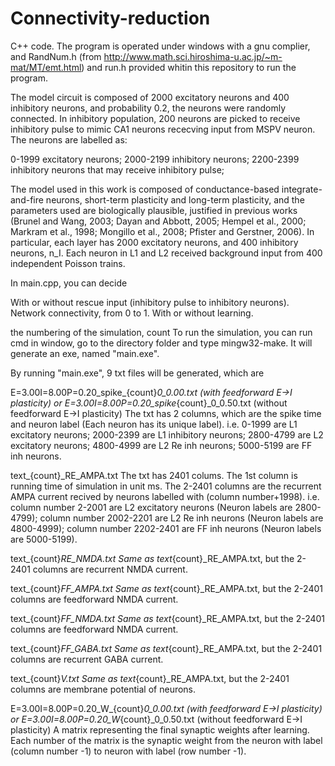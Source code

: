 # Connectivity-reduction
C++ code. The program is operated under windows with a gnu complier, and RandNum.h (from http://www.math.sci.hiroshima-u.ac.jp/~m-mat/MT/emt.html) and run.h provided whitin this repository to run the program.

The model circuit is composed of 2000 excitatory neurons and 400 inhibitory neurons, and probability 0.2, the neurons were randomly connected. In inhibitory population, 200 neurons are picked to receive inhibitory pulse to mimic CA1 neurons rececving input from MSPV neuron. The neurons are labelled as:

0-1999 excitatory neurons;
2000-2199 inhibitory neurons;
2200-2399 inhibitory neurons that may receive inhibitory pulse;

The model used in this work is composed of conductance-based integrate-and-fire neurons, short-term plasticity and long-term plasticity, and the parameters used are biologically plausible, justified in previous works (Brunel and Wang, 2003; Dayan and Abbott, 2005; Hempel et al., 2000; Markram et al., 1998; Mongillo et al., 2008; Pfister and Gerstner, 2006). In particular, each layer has 2000 excitatory neurons, and 400 inhibitory neurons, n_I. Each neuron in L1 and L2 received background input from 400 independent Poisson trains. 

In main.cpp, you can decide

With or without rescue input (inhibitory pulse to inhibitory neurons).
Network connectivity, from 0 to 1.
With or without learning. 

the numbering of the simulation, count
To run the simulation, you can run cmd in window, go to the directory folder and type mingw32-make. It will generate an exe, named "main.exe".

By running "main.exe", 9 txt files will be generated, which are

E=3.00I=8.00P=0.20_spike_{count}_0_0.00.txt (with feedforward E->I plasticity) or E=3.00I=8.00P=0.20_spike_{count}_0_0.50.txt (without feedforward E->I plasticity)
The txt has 2 columns, which are the spike time and neuron label (Each neuron has its unique label). i.e. 0-1999 are L1 excitatory neurons; 2000-2399 are L1 inhibitory neurons; 2800-4799 are L2 excitatory neurons; 4800-4999 are L2 Re inh neurons; 5000-5199 are FF inh neurons.

text_{count}_RE_AMPA.txt
The txt has 2401 colums. The 1st column is running time of simulation in unit ms. The 2-2401 columns are the recurrent AMPA current recived by neurons labelled with (column number+1998). i.e. column number 2-2001 are L2 excitatory neurons (Neuron labels are 2800-4799); column number 2002-2201 are L2 Re inh neurons (Neuron labels are 4800-4999); column number 2202-2401 are FF inh neurons (Neuron labels are 5000-5199).

text_{count}_RE_NMDA.txt
Same as text_{count}_RE_AMPA.txt, but the 2-2401 columns are recurrent NMDA current.

text_{count}_FF_AMPA.txt
Same as text_{count}_RE_AMPA.txt, but the 2-2401 columns are feedforward NMDA current.

text_{count}_FF_NMDA.txt
Same as text_{count}_RE_AMPA.txt, but the 2-2401 columns are feedforward NMDA current.

text_{count}_FF_GABA.txt
Same as text_{count}_RE_AMPA.txt, but the 2-2401 columns are recurrent GABA current.

text_{count}_V.txt
Same as text_{count}_RE_AMPA.txt, but the 2-2401 columns are membrane potential of neurons.

E=3.00I=8.00P=0.20_W_{count}_0_0.00.txt (with feedforward E->I plasticity) or E=3.00I=8.00P=0.20_W_{count}_0_0.50.txt (without feedforward E->I plasticity)
A matrix representing the final synaptic weights after learning. Each number of the matrix is the synaptic weight from the neuron with label (column number -1) to neuron with label (row number -1).
